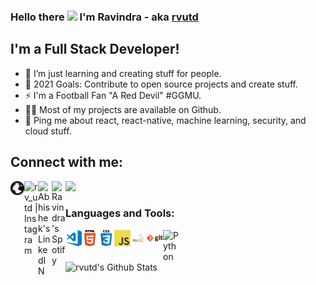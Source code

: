 ### Hello there <img src="https://media.giphy.com/media/hvRJCLFzcasrR4ia7z/giphy.gif" width="25px"> I'm Ravindra - aka [rvutd][website] 
## I'm a Full Stack Developer!
- 🌱 I’m just learning and creating stuff for people. 
- 🥅 2021 Goals: Contribute to open source projects and create stuff.
- ⚡ I'm a Football Fan "A Red Devil" #GGMU.
- 👨‍💻 Most of my projects are available on Github.
- 💬 Ping me about react, react-native, machine learning, security, and cloud stuff. 

## Connect with me:

[<img align="left" alt="Github" width="22px" src="https://raw.githubusercontent.com/iconic/open-iconic/master/svg/globe.svg" />][website]

[<img align="left" alt="rv_utd | Instagram" width="22px" src="https://cdn.jsdelivr.net/npm/simple-icons@v3/icons/instagram.svg" />][instagram]

<a target="_blank" href="https://www.linkedin.com/in/rvutd/">
  <img align="left" alt="Abhishek's LinkedIN" width="22px" src="https://raw.githubusercontent.com/peterthehan/peterthehan/master/assets/linkedin.svg" />
</a>
<a href="https://open.spotify.com/user/e90fe4zsndbm6xoe2t7t8kogf?si=WaLKpwvWTle0btle2qPb6g">
  <img align="left" alt="Ravindra's Spotify" width="22px" src="https://raw.githubusercontent.com/peterthehan/peterthehan/master/assets/spotify.svg" />
</a>

![](https://visitor-badge.glitch.me/badge?page_id=rvutd.rvutd)

### Languages and Tools:

<img align="left" alt="Visual Studio Code" width="26px" src="https://raw.githubusercontent.com/github/explore/80688e429a7d4ef2fca1e82350fe8e3517d3494d/topics/visual-studio-code/visual-studio-code.png" />
<img align="left" alt="HTML5" width="26px" src="https://raw.githubusercontent.com/github/explore/80688e429a7d4ef2fca1e82350fe8e3517d3494d/topics/html/html.png" />
<img align="left" alt="CSS3" width="26px" src="https://raw.githubusercontent.com/github/explore/80688e429a7d4ef2fca1e82350fe8e3517d3494d/topics/css/css.png" />
<img align="left" alt="JavaScript" width="26px" src="https://raw.githubusercontent.com/github/explore/80688e429a7d4ef2fca1e82350fe8e3517d3494d/topics/javascript/javascript.png" />
<img align="left" alt="MySQL" width="26px" src="https://raw.githubusercontent.com/github/explore/80688e429a7d4ef2fca1e82350fe8e3517d3494d/topics/mysql/mysql.png" />
<img align="left" alt="Git" width="26px" src="https://raw.githubusercontent.com/github/explore/80688e429a7d4ef2fca1e82350fe8e3517d3494d/topics/git/git.png" />
<img align="left" alt="Python" width="26px" src="https://user-images.githubusercontent.com/65407916/90123936-38187980-dd7d-11ea-904d-68d91a47170f.jpg" />

<br />
<br />
<br />

<img align="left" alt="rvutd's Github Stats" src="https://github-readme-stats.vercel.app/api?username=rvutd&show_icons=true&hide_border=true&theme=tokyonight" />

[website]: https://github.com/rvutd
[instagram]: https://www.instagram.com/rv_utd/

